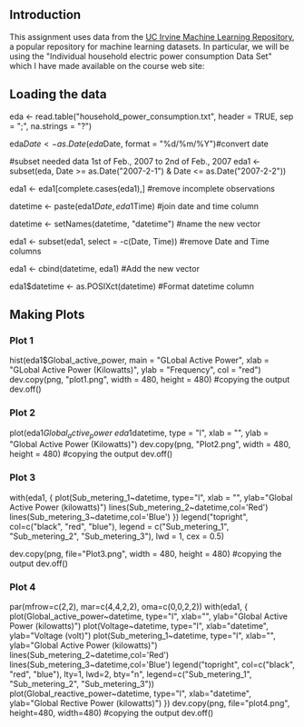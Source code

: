 
## Introduction

This assignment uses data from
the <a href="http://archive.ics.uci.edu/ml/">UC Irvine Machine
Learning Repository</a>, a popular repository for machine learning
datasets. In particular, we will be using the "Individual household
electric power consumption Data Set" which I have made available on
the course web site:

## Loading the data
eda <- read.table("household_power_consumption.txt", header = TRUE, sep = ";", na.strings = "?")

eda$Date <- as.Date(eda$Date, format = "%d/%m/%Y")#convert date

#subset needed data 1st of Feb., 2007 to 2nd of Feb., 2007
eda1 <- subset(eda, Date >= as.Date("2007-2-1") & Date <= as.Date("2007-2-2"))

eda1 <- eda1[complete.cases(eda1),] #remove incomplete observations

datetime <- paste(eda1$Date, eda1$Time) #join date and time column

datetime <- setNames(datetime, "datetime") #name the new vector

eda1 <- subset(eda1, select = -c(Date, Time)) #remove Date and Time columns

eda1 <- cbind(datetime, eda1) #Add the new vector

eda1$datetime <- as.POSIXct(datetime) #Format datetime column


## Making Plots
### Plot 1
hist(eda1$Global_active_power, main = "GLobal Active Power", xlab = "GLobal Active Power (Kilowatts)",
     ylab = "Frequency", col = "red")
dev.copy(png, "plot1.png", width = 480, height = 480) #copying the output
dev.off()

### Plot 2
plot(eda1$Global_active_power ~ eda1$datetime, type = "l", xlab = "", 
     ylab = "Global Active Power (Kilowatts)")
dev.copy(png, "Plot2.png", width = 480, height = 480) #copying the output
dev.off()

### Plot 3
with(eda1, {
  plot(Sub_metering_1~datetime, type="l",
       xlab = "", ylab="Global Active Power (kilowatts)")
  lines(Sub_metering_2~datetime,col='Red')
  lines(Sub_metering_3~datetime,col='Blue')
})
legend("topright", col=c("black", "red", "blue"), 
       legend = c("Sub_metering_1", "Sub_metering_2", "Sub_metering_3"), lwd = 1, cex = 0.5)

dev.copy(png, file="Plot3.png", width = 480, height = 480) #copying the output
dev.off()

### Plot 4
par(mfrow=c(2,2), mar=c(4,4,2,2), oma=c(0,0,2,2))
with(eda1, {
  plot(Global_active_power~datetime, type="l", 
       xlab="", ylab="Global Active Power (kilowatts)")
  plot(Voltage~datetime, type="l", 
       xlab="datetime", ylab="Voltage (volt)")
  plot(Sub_metering_1~datetime, type="l", 
       xlab="", ylab="Global Active Power (kilowatts)")
  lines(Sub_metering_2~datetime,col='Red')
  lines(Sub_metering_3~datetime,col='Blue')
  legend("topright", col=c("black", "red", "blue"), lty=1, lwd=2, bty="n",
         legend=c("Sub_metering_1", "Sub_metering_2", "Sub_metering_3"))
  plot(Global_reactive_power~datetime, type="l", 
       xlab="datetime", ylab="Global Rective Power (kilowatts)")
})
dev.copy(png, file="plot4.png", height=480, width=480) #copying the output
dev.off()

